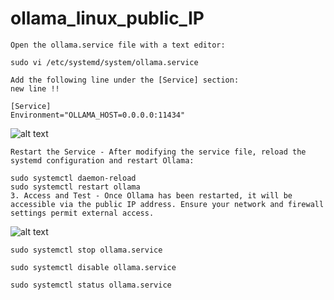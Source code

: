 # ollama_linux_public_IP

```
Open the ollama.service file with a text editor:

sudo vi /etc/systemd/system/ollama.service

Add the following line under the [Service] section:
new line !!

[Service]
Environment="OLLAMA_HOST=0.0.0.0:11434"

```
![alt text](https://images.cloudclusters.io/7d7a0864c27746d2b5ed32b8dffc8880/EditOllama.service.jpg)

```
Restart the Service - After modifying the service file, reload the systemd configuration and restart Ollama:

sudo systemctl daemon-reload
sudo systemctl restart ollama
3. Access and Test - Once Ollama has been restarted, it will be accessible via the public IP address. Ensure your network and firewall settings permit external access.
```
![alt text](https://github.com/user-attachments/assets/3a9d0312-298d-4618-a7da-e7fb23586c2e)


```
sudo systemctl stop ollama.service

sudo systemctl disable ollama.service

sudo systemctl status ollama.service
```



